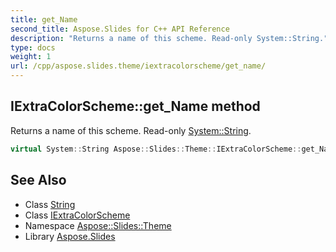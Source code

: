 ```yaml
---
title: get_Name
second_title: Aspose.Slides for C++ API Reference
description: "Returns a name of this scheme. Read-only System::String."
type: docs
weight: 1
url: /cpp/aspose.slides.theme/iextracolorscheme/get_name/
---
```

## IExtraColorScheme::get_Name method


Returns a name of this scheme. Read-only [System::String](../../../system/string/).

```cpp
virtual System::String Aspose::Slides::Theme::IExtraColorScheme::get_Name()=0
```

## See Also

* Class [String](../../../system/string/)
* Class [IExtraColorScheme](../)
* Namespace [Aspose::Slides::Theme](../../)
* Library [Aspose.Slides](../../../)
